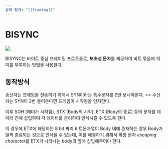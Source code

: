 ```yaml
---
상위 링크: "[[Framing]]"
---
```

# BISYNC

![](https://i.imgur.com/fHwAK0d.png)

BISYNC는 바이트 중심 프레이밍 프로토콜로, **보초성 문자**를 제공하여 비트 묶음에 의미를 부여하는 방법을 사용한다.

## 동작방식
송신자는 프레임을 전송하기 위해서 SYN이라는 특수문자를 2번 보내야한다. => 수신자는 SYN이 2번 들어온다면 프레임이 시작됨을 인지한다.

이후 SOH (헤더가 시작됨), STX (Body의 시작), ETX (Body의 종료) 등의 문자를 데이터 간에 삽입하여 각 데이터를 분리하여 인식시킬 수 있도록 한다.

이 경우에 ETX에 해당하는 8 bit 짜리 비트문자열이 Body 내에 존재하는 경우 Body가 일찍 종료되는 것으로 인식될 수 있는데, 이를 해결하기 위해서 확장 문자 *escaping character*를 ETX가 나타나는 body의 앞에 삽입해주어야 한다.
